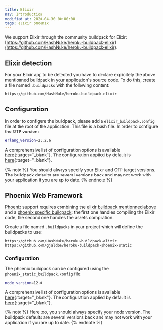 ```yaml
---
title: Elixir
nav: Introduction
modified_at: 2020-04-30 00:00:00
tags: elixir phoenix
---
```


We support Elixir through the community buildpack for Elixir:
[https://github.com/HashNuke/heroku-buildpack-elixir](https://github.com/HashNuke/heroku-buildpack-elixir).

## Elixir detection

For your Elixir app to be detected you have to declare explicitely the above 
mentionned buildpack in your application's source code.
To do this, create a file named `.buildpacks` with the following content:

```bash
https://github.com/HashNuke/heroku-buildpack-elixir
```

## Configuration

In order to configure the buildpack, please add a `elixir_buildpack.config`
file at the root of the application. This file is a bash file. In order to
configure the OTP version:

```bash
erlang_version=21.2.6
```

A comprehensive list of configuration options is available
[here](https://github.com/HashNuke/heroku-buildpack-elixir#configuration){:target="_blank"}.
The configuration applied by default is
[here](https://github.com/HashNuke/heroku-buildpack-elixir/blob/master/elixir_buildpack.config){:target="_blank"}.

{% note %}
You should always specify your Elixir and OTP target versions. The buildpack
defaults are several versions back and may not work with your application
if you are up to date.
{% endnote %}

## Phoenix Web Framework

[Phoenix](https://phoenixframework.org/) support requires combining the
[elixir buildpack mentionned above](https://github.com/HashNuke/heroku-buildpack-elixir)
and a [phoenix specific buildpack](https://github.com/gjaldon/heroku-buildpack-phoenix-static):
the first one handles compiling the Elixir code, the second one handles the assets compilation.

Create a file named `.buildpacks` in your project which will define the buildpacks to use:

```bash
https://github.com/HashNuke/heroku-buildpack-elixir
https://github.com/gjaldon/heroku-buildpack-phoenix-static
```

### Configuration

The phoenix buildpack can be configured using the `phoenix_static_buildpack.config`
file:

```bash
node_version=12.0
```

A comprehensive list of configuration options is available
[here](https://github.com/gjaldon/heroku-buildpack-phoenix-static#configuration){:target="_blank"}.
The configuration applied by default is
[here](https://github.com/gjaldon/heroku-buildpack-phoenix-static/blob/master/phoenix_static_buildpack.config){:target="_blank"}.


{% note %}
Here too, you should always specify your node version. The buildpack
defaults are several versions back and may not work with your application
if you are up to date.
{% endnote %}
